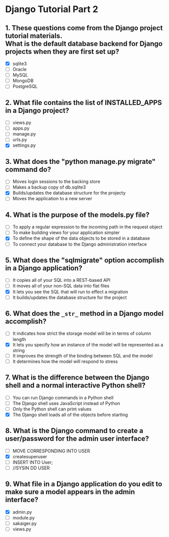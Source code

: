 # Django Tutorial Part 2

## 1. These questions come from the Django project tutorial materials.<br>What is the default database backend for Django projects when they are first set up?

- [x] sqlite3
- [ ] Oracle
- [ ] MySQL
- [ ] MongoDB
- [ ] PostgreSQL

## 2. What file contains the list of INSTALLED_APPS in a Django project?

- [ ] views.py
- [ ] apps.py
- [ ] manage.py
- [ ] urls.py
- [x] settings.py

## 3. What does the "python manage.py migrate" command do?

- [ ] Moves login sessions to the backing store
- [ ] Makes a backup copy of db.sqlite3
- [x] Builds/updates the database structure for the projecty
- [ ] Moves the application to a new server

## 4. What is the purpose of the models.py file?

- [ ] To apply a regular expression to the incoming path in the request object
- [ ] To make building views for your application simpler
- [x] To define the shape of the data objects to be stored in a database
- [ ] To connect your database to the Django administration interface

## 5. What does the "sqlmigrate" option accomplish in a Django application?

- [ ] It copies all of your SQL into a REST-based API
- [ ] It moves all of your non-SQL data into flat files
- [x] It lets you see the SQL that will run to effect a migration
- [ ] It builds/updates the database structure for the project

## 6. What does the `_str_` method in a Django model accomplish?

- [ ] It indicates how strict the storage model will be in terms of column length
- [x] It lets you specify how an instance of the model will be represented as a string
- [ ] It improves the strength of the binding between SQL and the model
- [ ] It determines how the model will respond to stress

## 7. What is the difference between the Django shell and a normal interactive Python shell?

- [ ] You can run Django commands in a Python shell
- [ ] The Django shell uses JavaScript instead of Python
- [ ] Only the Python shell can print values
- [x] The Django shell loads all of the objects before starting

## 8. What is the Django command to create a user/password for the admin user interface?

- [ ] MOVE CORRESPONDING INTO USER
- [x] createsuperuser
- [ ] INSERT INTO User;
- [ ] //SYSIN DD USER

## 9. What file in a Django application do you edit to make sure a model appears in the admin interface?

- [x] admin.py
- [ ] module.py
- [ ] sakaiger.py
- [ ] views.py
